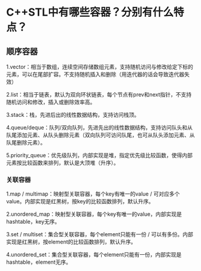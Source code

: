 # C++STL中有哪些容器？分别有什么特点？

## 顺序容器

1.vector：相当于数组，连续空间存储数组元素，支持随机访问与修改给定下标的元素，可以在尾部扩容。不支持随机插入和删除（用迭代器的话会导致迭代器失效）  

2.list：相当于链表，默认为双向环状链表，每个节点有prev和next指针，不支持随机访问和修改，插入或删除效率高。 

3.stack：栈，先进后出的线性数据结构，支持访问栈顶。  

4.queue/deque：队列/双向队列，先进先出的线性数据结构，支持访问队头和从队尾添加元素、从队头删除元素（双向队列可访问队尾，也可从队头添加元素、从队尾删除元素）。  

5.priority_queue：优先级队列，内部实现是堆，指定优先级比较函数，使得内部元素按比较函数来排列，默认是大顶堆（升序）。  

### 关联容器

1.map / multimap：映射型关联容器，每个key有唯一的value / 可对应多个value。内部实现是红黑树，按key的比较函数排列，默认升序。  

2.unordered_map：映射型关联容器，每个key有唯一的value，内部实现是hashtable，key无序。  

3.set / multiset：集合型关联容器，每个element只能有一份 / 可以有多份。内部实现是红黑树，按element的比较函数排列，默认升序。    

4.unordered_set：集合型关联容器，每个element只能有一份，内部实现是hashtable，element无序。  

